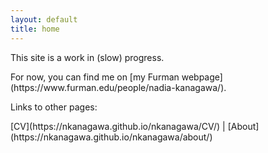 ```yaml
---
layout: default
title: home
---
```


<p>This site is a work in (slow) progress. </p>
For now, you can find me on [my Furman webpage](https://www.furman.edu/people/nadia-kanagawa/).
<p>Links to other pages:</p>
[CV](https://nkanagawa.github.io/nkanagawa/CV/) | [About](https://nkanagawa.github.io/nkanagawa/about/)
